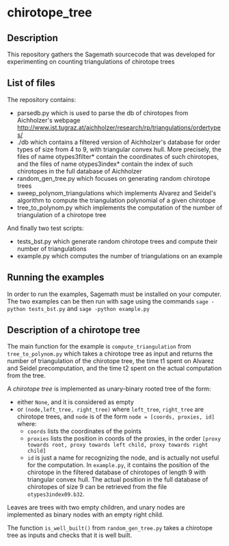 # chirotope_tree
## Description
This repository gathers the Sagemath sourcecode that was developed for experimenting on counting triangulations of chirotope trees
## List of files
The repository contains:
- parsedb.py
      which is used to parse the db of chirotopes from Aichholzer's webpage http://www.ist.tugraz.at/aichholzer/research/rp/triangulations/ordertypes/
- ./db
      which contains a filtered version of Aichholzer's database for order types of size from 4 to 9, with triangular convex hull. More precisely, the files of name otypes3filter* contain the coordinates of such chirotopes, and the files of name otypes3index* contain the index of such chirotopes in the full database of Aichholzer
- random_gen_tree.py which focuses on generating random chirotope trees
- sweep_polynom_triangulations which implements Alvarez and Seidel's algorithm to compute the triangulation polynomial of a given chirotope
- tree_to_polynom.py which implements the computation of the number of triangulation of a chirotope tree

And finally two test scripts:
- tests_bst.py which generate random chirotope trees and compute their number of triangulations
- example.py which computes the number of triangulations on an example

## Running the examples
In order to run the examples, Sagemath must be installed on your computer. The two examples can be then run with sage using the commands
```sage -python tests_bst.py```
and
```sage -python example.py```

## Description of a chirotope tree

The main function for the example is `compute_triangulation` from  `tree_to_polynom.py` which takes a chirotope tree as input and returns the number of triangulation of the chirotope tree, the time t1 spent on Alvarez and Seidel precomputation, and the time t2 spent on the actual computation from the tree.

A *chirotope tree* is implemented as unary-binary rooted tree of the form:
- either `None`, and it is considered as empty
- or `(node,left_tree, right_tree)` where `left_tree`, `right_tree` are chirotope trees, and `node` is of the form `node = [coords, proxies, id]` where:
  - `coords` lists the coordinates of the points
  - `proxies` lists the position in coords of the proxies, in the order `[proxy towards root, proxy towards left child, proxy towards right child]`
  - `id` is just a name for recognizing the node, and is actually not useful for the computation. In `example.py`, it contains the position of the chirotope in the filtered database of chirotopes of length 9 with triangular convex hull. The actual position in the full database of chirotopes of size 9 can be retrieved from the file `otypes3index09.b32`.

Leaves are trees with two empty children, and unary nodes are implemented as binary nodes with an empty right child.

The function `is_well_built()` from `random_gen_tree.py` takes a chirotope tree as inputs and checks that it is well built.
